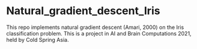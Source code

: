 # Natural_gradient_descent_Iris
This repo implements natural gradient descent (Amari, 2000) on the Iris classification problem. This is a project in AI and Brain Computations 2021, held by Cold Spring Asia.
